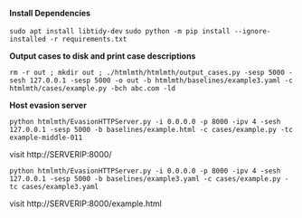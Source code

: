 **Install Dependencies**


`sudo apt install libtidy-dev`
`sudo python -m pip install --ignore-installed -r requirements.txt`



**Output cases to disk and print case descriptions**

`rm -r out ; mkdir out ; ./htmlmth/htmlmth/output_cases.py -sesp 5000 -sesh 127.0.0.1 -sesp 5000 -o out -b htmlmth/baselines/example3.yaml -c htmlmth/cases/example.py -bch abc.com -ld`


**Host evasion server**

`python htmlmth/EvasionHTTPServer.py -i 0.0.0.0 -p 8000 -ipv 4 -sesh 127.0.0.1 -sesp 5000 -b baselines/example.html -c cases/example.py -tc example-middle-011`

visit http://SERVERIP:8000/

`python htmlmth/EvasionHTTPServer.py -i 0.0.0.0 -p 8000 -ipv 4 -sesh 127.0.0.1 -sesp 5000 -b baselines/example3.yaml -c cases/example.py -tc cases/example3.yaml`

visit http://SERVERIP:8000/example.html
